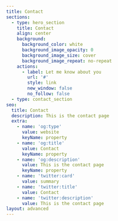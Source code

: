```yaml
---
title: Contact
sections:
  - type: hero_section
    title: Contact
    align: center
    background:
      background_color: white
      background_image_opacity: 0
      background_image_size: cover
      background_image_repeat: no-repeat
    actions:
      - label: Let me know about you
        url: '#'
        style: link
        new_window: false
        no_follow: false
  - type: contact_section
seo:
  title: Contact
  description: This is the contact page
  extra:
    - name: 'og:type'
      value: website
      keyName: property
    - name: 'og:title'
      value: Contact
      keyName: property
    - name: 'og:description'
      value: This is the contact page
      keyName: property
    - name: 'twitter:card'
      value: summary
    - name: 'twitter:title'
      value: Contact
    - name: 'twitter:description'
      value: This is the contact page
layout: advanced
---
```

